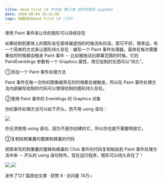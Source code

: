 ```yaml
---
title: Head First C# 中文版 第13章 控件和图形 page602
date: 2009-08-04 10:41:00
tags: 我翻译的Head First C#（习作）
---
```

使用  Paint  事件来让你的图形可以持续存在

如果绘制到窗体上的图形会在窗体被遮挡的时候消失的话，那可不好。很幸运，有一个简单的方式来让图形持久存在：编写一个  Paint
事件处理器。窗体在每次需要重绘的时候都会触发  Paint  事件  \--  比如被拖动出屏幕范围的时候。它的  PaintEventArgs
参数有一个  Graphics  属性，用它绘制的东西可以“持久”。

①添加一个  Paint  事件处理方法

Paint  事件在每一次你的图像被弄花的时候都会被触发。所以在  Paint  事件处理方法内部编写绘制的代码可以使得绘制的图形持久存在。

②使用  Paint  事件的  EventArgs  的  Graphics  对象

你的事件处理方法可以如下开头，而不用  using  语句：

![](https://p-blog.csdn.net/images/p_blog_csdn_net/cuipengfei1/EntryImages/20090804/2009-08-04_10-33-20.jpg)

你无须使用  using  语句，因为不是你创建的它，所以你也就不需要释放它。

③复制绘制重叠的蜜蜂和蜂巢的代码

把原来写的制重叠的蜜蜂和蜂巢的  Click  事件的代码复制粘贴到  Paint  事件处理方法中来  \--  开头的  using
语句除外。现在运行程序，图形可以持久存在了！



[ ![](https://profile.csdnimg.cn/5/2/5/3_cuipengfei1)
![](https://g.csdnimg.cn/static/user-reg-year/1x/11.png)
](https://blog.csdn.net/cuipengfei1)



发布了127 篇原创文章  ·  获赞 8  ·  访问量 74万+

